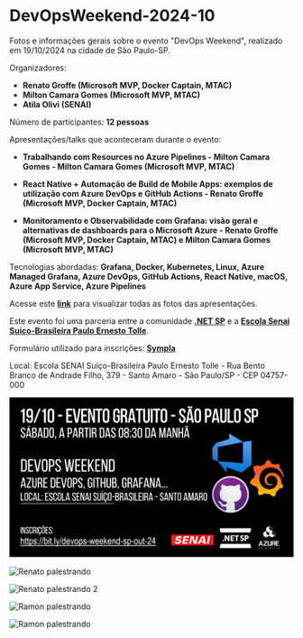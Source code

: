 # DevOpsWeekend-2024-10
Fotos e informações gerais sobre o evento "DevOps Weekend", realizado em 19/10/2024 na cidade de São Paulo-SP.

Organizadores:
- **Renato Groffe (Microsoft MVP, Docker Captain, MTAC)**
- **Milton Camara Gomes (Microsoft MVP, MTAC)**
- **Atila Olivi (SENAI)**

Número de participantes: **12 pessoas**

Apresentações/talks que aconteceram durante o evento:
* **Trabalhando com Resources no Azure Pipelines - Milton Camara Gomes - Milton Camara Gomes (Microsoft MVP, MTAC)**

* **React Native + Automação de Build de Mobile Apps: exemplos de utilização com Azure DevOps e GitHub Actions - Renato Groffe (Microsoft MVP, Docker Captain, MTAC)**

* **Monitoramento e Observabilidade com Grafana: visão geral e alternativas de dashboards para o Microsoft Azure - Renato Groffe (Microsoft MVP, Docker Captain, MTAC) e Milton Camara Gomes (Microsoft MVP, MTAC)**

Tecnologias abordadas: **Grafana, Docker, Kubernetes, Linux, Azure Managed Grafana, Azure DevOps, GitHub Actions, React Native, macOS, Azure App Service, Azure Pipelines**

Acesse este [**link**](/img/) para visualizar todas as fotos das apresentações.

Este evento foi uma parceria entre a comunidade [**.NET SP**](https://www.meetup.com/dotnet-Sao-Paulo/) e a [**Escola Senai Suíço-Brasileira Paulo Ernesto Tolle**](https://suicobrasileira.sp.senai.br/).

Formulário utilizado para inscrições: [**Sympla**](https://www.sympla.com.br/evento/devops-saturday-azure-devops-github-grafana-gratuito-e-presencial-sao-paulo-sp/2683645)

Local: Escola SENAI Suíço-Brasileira Paulo Ernesto Tolle - Rua Bento Branco de Andrade Filho, 379 - Santo Amaro - São Paulo/SP - CEP 04757-000

![Banner do evento](img/banner.png)

![Renato palestrando](img/m-03.jpg)

![Renato palestrando 2](img/m-10.jpg)

![Ramon palestrando](img/m-18.jpg)

![Ramon palestrando](img/m-30.jpg)

